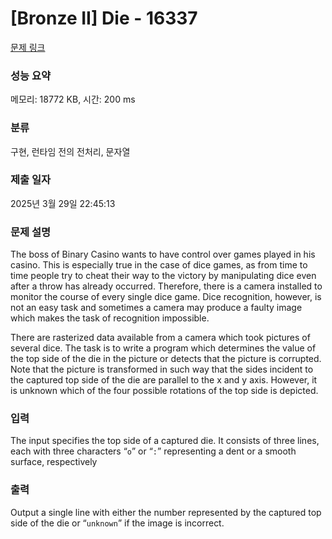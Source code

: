 # [Bronze II] Die - 16337 

[문제 링크](https://www.acmicpc.net/problem/16337) 

### 성능 요약

메모리: 18772 KB, 시간: 200 ms

### 분류

구현, 런타임 전의 전처리, 문자열

### 제출 일자

2025년 3월 29일 22:45:13

### 문제 설명

<p>The boss of Binary Casino wants to have control over games played in his casino. This is especially true in the case of dice games, as from time to time people try to cheat their way to the victory by manipulating dice even after a throw has already occurred. Therefore, there is a camera installed to monitor the course of every single dice game. Dice recognition, however, is not an easy task and sometimes a camera may produce a faulty image which makes the task of recognition impossible.</p>

<p>There are rasterized data available from a camera which took pictures of several dice. The task is to write a program which determines the value of the top side of the die in the picture or detects that the picture is corrupted. Note that the picture is transformed in such way that the sides incident to the captured top side of the die are parallel to the x and y axis. However, it is unknown which of the four possible rotations of the top side is depicted.</p>

### 입력 

 <p>The input specifies the top side of a captured die. It consists of three lines, each with three characters “<code>o</code>” or “<code>:</code>” representing a dent or a smooth surface, respectively</p>

### 출력 

 <p>Output a single line with either the number represented by the captured top side of the die or “<code>unknown</code>” if the image is incorrect.</p>

